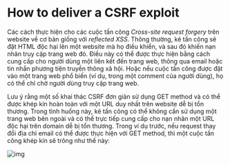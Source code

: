 # How to deliver a CSRF exploit

Các cách thực hiện cho các cuộc tấn công *Cross-site request forgery* trên website về cơ bản giống với *reflected XSS*. Thông thường, kẻ tấn công sẽ đặt HTML độc hại lên một website mà họ điều khiển, và sau đó khiến nạn nhân truy cập trang web đó. Điều này có thể được thực hiện bằng cách cung cấp cho người dùng một liên kết đến trang web, thông qua email hoặc tin nhắn phương tiện truyền thông xã hội. Hoặc nếu cuộc tấn công được đặt vào một trang web phổ biến (ví dụ, trong một comment của người dùng), họ có thể chỉ chờ người dùng truy cập trang web.

Lưu ý rằng một số khai thác CSRF đơn giản sử dụng GET method và có thể được khép kín hoàn toàn với một URL duy nhất trên website dễ bị tổn thương. Trong tình huống này, kẻ tấn công có thể không cần sử dụng một trang web bên ngoài và có thể trực tiếp cung cấp cho nạn nhân một URL độc hại trên domain dễ bị tổn thương. Trong ví dụ trước, nếu request thay đổi địa chỉ email có thể được thực hiện với GET method, thì một cuộc tấn công khép kín sẽ trông như thế này:

![img](https://imgur.com/5cORjKk.png)





